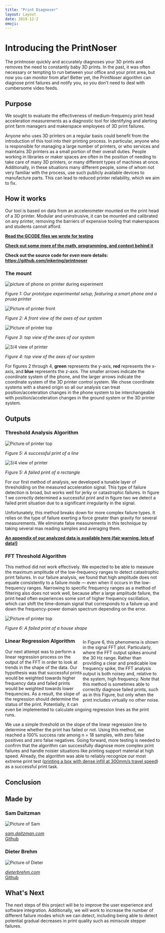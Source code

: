 ```yaml
---
title: "Print Diagnoser"
layout: Layout
date: 2019-12-2
emoji:
---
```


# Introducing the PrintNoser

The printnoser quickly and accurately diagnoses your 3D prints and
removes the need to constantly baby 3D prints. In the past, it was often
necessary or tempting to run between your office and your print area, but now
you can monitor from afar! Better yet, the PrintNoser algorithm can diagnose print
failures and notify you, so you don't need to deal with cumbersome video feeds.

## Purpose

We sought to evaluate the effectiveness of medium-frequency print head acceleration measurements as a
diagnostic tool for identifying and alerting print farm managers and makerspace
employees of 3D print failures.

Anyone who uses 3D printers on a regular basis could benefit from the introduction
of this tool into their printing process. In particular, anyone who is
responsible for managing a large number of printers, or who services and
maintains 3D printers as a small portion of their overall duties. People working
in libraries or maker spaces are often in the position of needing to take care
of many 3D printers, or many different types of machines at once. Additionally,
in these situations many different people, some of whom not very familiar with
the process, use such publicly available devices to manufacture parts. This can
lead to reduced printer reliability, which we aim to fix.

## How it works

Our tool is based on data from an accelerometer mounted on the print head of a
3D printer. Modular and uninstrusive, it can be mounted and calibrated on any
printer, removing the barriers of expensive tooling that makerspaces and
students cannot afford.

**[Read the GCODE files we wrote for testing](./GCODE.md)**

**[Check out some more of the math, programming,  and context  behind it](./background.md)**

**Check out the source code for *even* more details:** **<https://github.com/inkering/printnoser>**

### The mount

<img class="print1" src="experiment.jpg" alt="picture of phone on printer during experiment">

*Figure 1: Our prototype experimental setup, featuring a smart phone and a prusa printer*

<img class="print1" src="printer_face_on.png" alt="Picture of printer front">

*Figure 2: A front view of the axes of our system*

<div class="profilecontainer">
	<div class="profile">
		<img class="print2" src="printer_top.png" alt="Picture of printer top">


 *Figure 3: top view of the axes of our system*

</div>
	<div class="profile">
		<img class="print2" src="printer_perspective.png" alt="3/4 view of printer">

 *Figure 4: top view of the axes of our system*

</div>
</div>

For figures 2 through 4,  **green** represents the y-axis, **red** represents the
x-axis, and **blue** represents the z-axis. The smaller arrows indicate the
coordinate system of the phone, and the larger arrows indicate the coordinate
system of the 3D printer control system. We chose coordinate systems with a
shared origin so all our analysis can treat position/acceleration changes in the
phone system to be interchangeable with position/acceleration changes in the
ground system or the 3D printer system.

## Outputs

### Threshold Analysis Algorithm

<div class="figuredisplay">
	<div class="figure-container-main">
		<img class="figure-main" src="analysis/Straight line 1.png" alt="Picture of printer top">

*Figure 5: A successful print of a line*

</div>
	<div class="figure-container-main">
		<img class="figure-main" src="analysis/FAIL Printer self-collision.png" alt="3/4 view of printer">

*Figure 5: A failed print of a rectangle*

</div>
</div>

For our first method of analysis, we developed a tunable layer of thresholding
on the measured acceleration signal. This type of failure detection is broad, but works well for
jerky or catastrophic failures. In figure 1 we correctly determined a successful
print and in figure two we detect a failed print situation due to a significant
irregularity in the signal.

Unfortunately, this method breaks down for more complex failure types. It relies on
the type of failure exerting a force greater than gravity for several measurements.
We eliminate false measurements in this technique by taking several max reading samples and averaging them.

**[An appendix of our analyzed data is available here (fair warning, lots of data!)](./appendix.md)**

### FFT Threshold Algorithm

This method did not work effectively. We expected to be able to measure the maximum
amplitude of the low-frequency ranges to detect catastrophic print failures. In our
failure analysis, we found that high amplitude does not equate consistently to
a failure mode — even when it occurs in the low-frequency ranges.
Narrowing to specific frequency ranges as a method of filtering
also does not work well, because after a large amplitude failure, the print head
often experiences some sort of higher frequency oscillation, which can shift the time-domain
signal that corresponds to a failure up and down the frequency-power domain spectrum depending
on the error.

<div class="figuredisplay" style="flex-wrap: nowrap;">
	<div class="figure-container-main">
	<img class="figure-main" src="analysis/FAIL While Printing a House Outline.png" alt="Picture of printer top">


*Figure 6: A failed print of a house shape*


</div> <p style="float:right; width: 50%">In Figure 6, this phenomena is shown
	in the signal FFT plot. Particularly, where the FFT output spikes around the
	30 Hz range. Rather than providing a clear and predicable low frequency
	spike, the FFT analysis output is both noisey and, relative to the system,
	high frequency. Note that this method is sometimes able to correctly
	diagnose failed prints, such as in this Figure, but only when the print
	includes virtually no other noise.</p>

</div>

### Linear Regression Algorithm

Our next attempt was to perform a linear regression process on the output of the
FFT in order to look at trends in the shape of the data. Our hypothesis was that
successful prints would be weighted towards higher frequency data and failed
prints would be weighted towards lower frequencies. As a result, the slope of the
regression should determine the status of the print. Potentially, it can even be
implemented to calculate ongoing regression lines as the print runs.

We use a simple threshold on the slope of the linear regression line to determine
whether the print has failed or not. Using this method, we reached a 100% success rate
among n = 18 samples, with zero false positives and zero false negatives. Going forward,
more testing is needed to confirm that the algorithm can successfully diagnose more complex
print failures and handle noisier situations like printing support material at high speed.
Already, the algorithm was able to reliably recognize our most extreme print test ([printing
a box with dense infill at 300mm/s travel speed](https://github.com/Inkering/printnoser/blob/master/GCODE/RECTANGLE_infill_faster.gcode)) as a successful print task.

## Conclusion

## Made by
<div class="profilecontainer">
<div class="profile">

### Sam Daitzman

<img class="profile1" src="sam.jpg" alt="Picture of Sam">

*[sam.daitzman.com](http://sam.daitzman.com)*  
[Github](https://github.com/sdaitzman)  

</div>

<div class="profile">

### Dieter Brehm

<img class="profile2" src="dieter.jpeg" alt="Picture of Dieter">

*[dieterbrehm.com](https://www.dieterbrehm.com)*  
[Github](https://github.com/inkering)  


</div>
</div>


## What's Next

The next steps of this project will be to improve the user experience and
software integration. Additionally, we will work to increase the number of
different failure modes which we can detect, including being able to detect
potential gradual decreases in print quality such as miniscule stepper failures.
	
